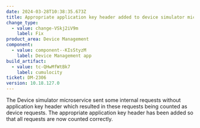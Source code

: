 ```yaml
---
date: 2024-03-28T10:38:35.673Z
title: Appropriate application key header added to device simulator microservice
change_type:
  - value: change-VSkj2iV9m
    label: Fix
product_area: Device Management
component:
  - value: component--KIsStyzM
    label: Device Management app
build_artifact:
  - value: tc-QHwMfWtBk7
    label: cumulocity
ticket: DM-2306
version: 10.18.127.0
---
```

The Device simulator microservice sent some internal requests without application key header which resulted in these requests being counted as device requests. The appropriate application key header has been added so that all requests are now counted correctly.
